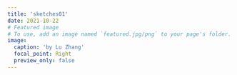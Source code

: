 ```yaml
---
title: 'sketches01'
date: 2021-10-22
# Featured image
# To use, add an image named `featured.jpg/png` to your page's folder.
image:
  caption: 'by Lu Zhang'
  focal_point: Right
  preview_only: false
---
```

